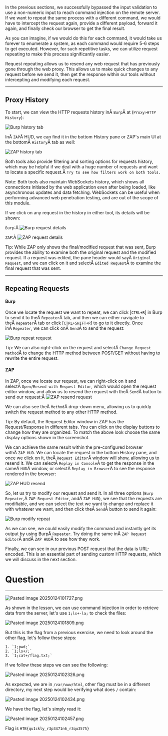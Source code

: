 ﻿---
aliases:
  - Repeating Requests
sticker: emoji//1f525
---
In the previous sections, we successfully bypassed the input validation to use a non-numeric input to reach command injection on the remote server. If we want to repeat the same process with a different command, we would have to intercept the request again, provide a different payload, forward it again, and finally check our browser to get the final result.

As you can imagine, if we would do this for each command, it would take us forever to enumerate a system, as each command would require 5-6 steps to get executed. However, for such repetitive tasks, we can utilize request repeating to make this process significantly easier.

Request repeating allows us to resend any web request that has previously gone through the web proxy. This allows us to make quick changes to any request before we send it, then get the response within our tools without intercepting and modifying each request.

---

## Proxy History

To start, we can view the HTTP requests history inÂ `Burp`Â at (`Proxy>HTTP History`):

![Burp history tab](https://academy.hackthebox.com/storage/modules/110/burp_history_tab.jpg)

InÂ `ZAP`Â HUD, we can find it in the bottom History pane or ZAP's main UI at the bottomÂ `History`Â tab as well:

![ZAP history tab](https://academy.hackthebox.com/storage/modules/110/zap_history_tab.jpg)

Both tools also provide filtering and sorting options for requests history, which may be helpful if we deal with a huge number of requests and want to locate a specific request.Â `Try to see how filters work on both tools.`

Note: Both tools also maintain WebSockets history, which shows all connections initiated by the web application even after being loaded, like asynchronous updates and data fetching. WebSockets can be useful when performing advanced web penetration testing, and are out of the scope of this module.

If we click on any request in the history in either tool, its details will be shown:

`Burp`:Â ![Burp request details](https://academy.hackthebox.com/storage/modules/110/burp_history_details.jpg)

`ZAP`:Â ![ZAP request details](https://academy.hackthebox.com/storage/modules/110/zap_history_details.jpg)

Tip: While ZAP only shows the final/modified request that was sent, Burp provides the ability to examine both the original request and the modified request. If a request was edited, the pane header would sayÂ `Original Request`, and we can click on it and selectÂ `Edited Request`Â to examine the final request that was sent.

---

## Repeating Requests

#### Burp

Once we locate the request we want to repeat, we can click [`CTRL+R`] in Burp to send it to theÂ `Repeater`Â tab, and then we can either navigate to theÂ `Repeater`Â tab or click [`CTRL+SHIFT+R`] to go to it directly. Once inÂ `Repeater`, we can click onÂ `Send`Â to send the request:

![Burp repeat request](https://academy.hackthebox.com/storage/modules/110/burp_repeater_request.jpg)

Tip: We can also right-click on the request and selectÂ `Change Request Method`Â to change the HTTP method between POST/GET without having to rewrite the entire request.

#### ZAP

In ZAP, once we locate our request, we can right-click on it and selectÂ `Open/Resend with Request Editor`, which would open the request editor window, and allow us to resend the request with theÂ `Send`Â button to send our request:Â ![ZAP resend request](https://academy.hackthebox.com/storage/modules/110/zap_repeater_request.jpg)

We can also see theÂ `Method`Â drop-down menu, allowing us to quickly switch the request method to any other HTTP method.

Tip: By default, the Request Editor window in ZAP has the Request/Response in different tabs. You can click on the display buttons to change how they are organized. To match the above look choose the same display options shown in the screenshot.

We can achieve the same result within the pre-configured browser withÂ `ZAP HUD`. We can locate the request in the bottom History pane, and once we click on it, theÂ `Request Editor`Â window will show, allowing us to resend it. We can selectÂ `Replay in Console`Â to get the response in the sameÂ `HUD`Â window, or selectÂ `Replay in Browser`Â to see the response rendered in the browser:

![ZAP HUD resend](https://academy.hackthebox.com/storage/modules/110/zap_hud_resend.jpg)

So, let us try to modify our request and send it. In all three options (`Burp Repeater`,Â `ZAP Request Editor`, andÂ `ZAP HUD`), we see that the requests are modifiable, and we can select the text we want to change and replace it with whatever we want, and then click theÂ `Send`Â button to send it again:

![Burp modify repeat](https://academy.hackthebox.com/storage/modules/110/burp_repeat_modify.jpg)

As we can see, we could easily modify the command and instantly get its output by using BurpÂ `Repeater`. Try doing the same inÂ `ZAP Request Editor`Â andÂ `ZAP HUD`Â to see how they work.

Finally, we can see in our previous POST request that the data is URL-encoded. This is an essential part of sending custom HTTP requests, which we will discuss in the next section.

# Question
---

![Pasted image 20250124101727.png](../../../IMAGES/Pasted%20image%2020250124101727.png)

As shown in the lesson, we can use command injection in order to retrieve data from the server, let's use `1;ls+-la;` to check the files:

![Pasted image 20250124101809.png](../../../IMAGES/Pasted%20image%2020250124101809.png)

But this is the flag from a previous exercise, we need to look around the other flag, let's follow these steps:

```ad-summary
1. `1;pwd;`
2. `1;ls+/;`
3. `1;cat+/flag.txt;`
```

If we follow these steps we can see the following:

![Pasted image 20250124102326.png](../../../IMAGES/Pasted%20image%2020250124102326.png)

As expected, we are in `/var/www/html`, other flag must be in a different directory, my next step would be verifying what does `/` contain:

![Pasted image 20250124102434.png](../../../IMAGES/Pasted%20image%2020250124102434.png)

We have the flag, let's simply read it:

![Pasted image 20250124102457.png](../../../IMAGES/Pasted%20image%2020250124102457.png)

Flag is `HTB{qu1ckly_r3p3471n6_r3qu3575}`
